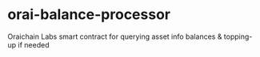 # orai-balance-processor
Oraichain Labs smart contract for querying asset info balances &amp; topping-up if needed
